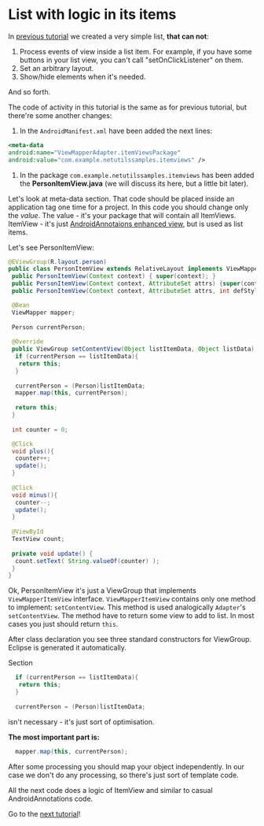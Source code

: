 List with logic in its items
=======
In [previous tutorial](net-utils-samples-simple-list.markdown) we created a very simple list, **that can not**:

1. Process events of view inside a list item. For example, if you have some buttons in your list view, you can't call "setOnClickListener" on them.
2. Set an arbitrary layout.
3. Show/hide elements when it's needed.

And so forth.

The code of activity in this tutorial is the same as for previous tutorial, but there're some another changes:

1. In the `AndroidManifest.xml` have been added the next lines:
 
 ```xml
 <meta-data
 android:name="ViewMapperAdapter.itemViewsPackage"
 android:value="com.example.netutilssamples.itemviews" />
 ```
1. In the package `com.example.netutilssamples.itemviews` has been added the **PersonItemView.java** (we will discuss its here, but a little bit later).

Let's look at meta-data section. That code should be placed inside an application tag one time for a project. In this code you should change only the _value_. The value - it's your package that will contain all ItemViews. ItemView - it's just [AndroidAnnotaions enhanced view](https://github.com/excilys/androidannotations/wiki/Enhance-custom-views), but is used as list items.

Let's see PersonItemView:

```java
@EViewGroup(R.layout.person)
public class PersonItemView extends RelativeLayout implements ViewMapperItemView{
 public PersonItemView(Context context) { super(context); }
 public PersonItemView(Context context, AttributeSet attrs) {super(context, attrs);}
 public PersonItemView(Context context, AttributeSet attrs, int defStyle) {super(context, attrs, defStyle);}

 @Bean
 ViewMapper	mapper;
	
 Person	currentPerson;
	
 @Override
 public ViewGroup setContentView(Object listItemData, Object listData) {
  if (currentPerson == listItemData){
   return this;
  }
  
  currentPerson = (Person)listItemData;
  mapper.map(this, currentPerson);
  
  return this;
 }
	
 int counter = 0;

 @Click
 void plus(){
  counter++;
  update();
 }
	
 @Click
 void minus(){
  counter--;
  update();
 }
	
 @ViewById
 TextView count;
	
 private void update() {
  count.setText( String.valueOf(counter) );
 }
}
```

Ok, PersonItemView it's just a ViewGroup that implements `ViewMapperItemView` interface. `ViewMapperItemView` contains only one method to implement: `setContentView`. This method is used analogically `Adapter`'s `setContentView`. The method have to return some view to add to list. In most cases you just should return `this`.

After class declaration you see three standard constructors for ViewGroup. Eclipse is generated it automatically.

Section

```java
  if (currentPerson == listItemData){
   return this;
  }
  
  currentPerson = (Person)listItemData;
```
isn't necessary - it's just sort of optimisation.

**The most important part is:**

```java
  mapper.map(this, currentPerson);
```
After some processing you should map your object independently. In our case we don't do any processing, so there's just sort of template code.

All the next code does a logic of ItemView and similar to casual AndroidAnnotations code.

Go to the [next tutorial](net-utils-samples-mapping-of-complex-structures.markdown)!